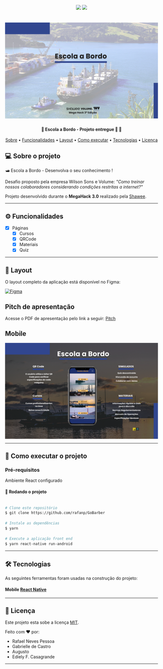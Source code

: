 <p align="center">

  <img src="https://img.shields.io/static/v1?label=&message=ReactNative&color=7159c1&style=for-the-badge&logo=reactnative"/>

  <img src="https://img.shields.io/static/v1?label=&message=Javascript&color=7159c1&style=for-the-badge&logo=javascript"/>

</p>
<h1 align="center">
    <img alt="EscolaABordo" title="EscolaABordo" src="./src/assets/cover.png" />
</h1>

<h4 align="center">
	🚧  Escola a Bordo - Projeto entregue 🚀 🚧
</h4>

<p align="center">
 <a href="#-sobre-o-projeto">Sobre</a> •
 <a href="#-funcionalidades">Funcionalidades</a> •
 <a href="#-layout">Layout</a> •
 <a href="#-como-executar-o-projeto">Como executar</a> •
 <a href="#-tecnologias">Tecnologias</a> •
 <a href="#user-content--licença">Licença</a>
</p>


## 💻 Sobre o projeto

🛥️ Escola a Bordo - Desenvolva o seu conhecimento !

Desafio proposto pela empresa Wilson Sons e Volume:
*"Como treinar nossos colaboradores considerando condições restritas a internet?"*

Projeto desenvolvido durante o **MegaHack 3.0** realizado pela [Shawee](https://shawee.io/pt/).

---

## ⚙️ Funcionalidades

- [x] Páginas
  - [x] Cursos
  - [x] QRCode
  - [x] Materiais
  - [x] Quiz

---

## 🎨 Layout

O layout completo da aplicação está disponível no Figma:

<a href="https://www.figma.com/file/3NRdIoylPHnaGxVVDhLIyc/Escola-a-Bordo?node-id=0%3A1](https://www.figma.com/file/3NRdIoylPHnaGxVVDhLIyc/Escola-a-Bordo?node-id=0%3A1">
  <img alt="Figma" src="https://img.shields.io/badge/Acessar%20Layout%20-Figma-%2304D361">
</a>


## Pitch de apresentação

Acesse o PDF de apresentação pelo link a seguir: [Pitch](https://drive.google.com/file/d/14XaHyLhArcnJ5WDe61pvURuOQfaNof_g/view?usp=sharing) 


## Mobile

<p align="center" style="display: flex; align-items: flex-start; justify-content: center;">
  <img alt="escola-a-bordo" title="#escola-a-bordo" src="./src/assets/home-cover.png">

</p>

---

## 🚀 Como executar o projeto

### Pré-requisitos

Ambiente React configurado

#### 🎲 Rodando o projeto

```bash

# Clone este repositório
$ git clone https://github.com/rafanp/GoBarber

# Instale as dependências
$ yarn

# Execute a aplicação front end
$ yarn react-native run-android

```
---

## 🛠 Tecnologias

As seguintes ferramentas foram usadas na construção do projeto:

#### **Mobile**  [React Native](https://reactnative.dev/) 

---

## 📝 Licença

Este projeto esta sobe a licença [MIT](./LICENSE).

Feito com ❤️ por:
 - Rafael Neves Pessoa
 - Gabrielle de Castro
 - Augusto
 - Ediely F. Casagrande
---